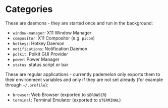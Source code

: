 # Categories

These are daemons - they are started once and run in the background:

* `window-manager`: X11 Window Manager
* `compositor`: X11 Compositor (e.g. `picom`)
* `hotkeys`: Hotkey Daemon
* `notifications`: Notification Daemon
* `polkit`: Polkit GUI Provider
* `power`: Power Manager
* `status`: status script or bar

These are regular applications - currently pademelon only exports them to their environment variables and only if they are not set already (for example through `~/.profile`):

* `browser`: Web Browser (exported to `$BROWSER`)
* `terminal`: Terminal Emulator (exported to `$TERMINAL`)
